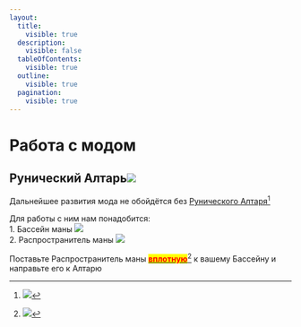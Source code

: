 ```yaml
---
layout:
  title:
    visible: true
  description:
    visible: false
  tableOfContents:
    visible: true
  outline:
    visible: true
  pagination:
    visible: true
---
```


# Работа с модом

## Рунический Алтарь![](https://ftbwiki.org/images/a/ad/Grid\_Runic\_Altar.png)

Дальнейшее развития мода не обойдётся без [Рунического Алтаря](#user-content-fn-1)[^1]

Для работы с ним нам понадобится:\
1\. Бассейн маны ![](https://ftbwiki.org/images/0/07/Grid\_Mana\_Pool.png)\
2\. Распространитель маны ![](https://ftbwiki.org/images/8/84/Grid\_Mana\_Spreader.png)

Поставьте Распространитель маны [<mark style="color:red;">**вплотную**</mark>](#user-content-fn-2)[^2] к вашему Бассейну и направьте его к Алтарю

[^1]: ![](https://media.discordapp.net/attachments/1125896171848732772/1128643606782148668/image.png)

[^2]: ![](https://media.discordapp.net/attachments/1125896171848732772/1128647790185164841/-1.png)
